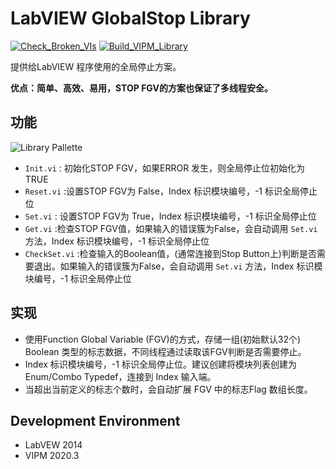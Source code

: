 # LabVIEW GlobalStop Library

[![Check_Broken_VIs](https://github.com/NEVSTOP-LAB/LabVIEW-GlobalStop-Library/actions/workflows/Check_Broken_VIs.yml/badge.svg)](https://github.com/NEVSTOP-LAB/LabVIEW-GlobalStop-Library/actions/workflows/Check_Broken_VIs.yml)
[![Build_VIPM_Library](https://github.com/NEVSTOP-LAB/LabVIEW-GlobalStop-Library/actions/workflows/Build_VIPM_Library.yml/badge.svg)](https://github.com/NEVSTOP-LAB/LabVIEW-GlobalStop-Library/actions/workflows/Build_VIPM_Library.yml)

提供给LabVIEW 程序使用的全局停止方案。

**优点：简单、高效、易用，STOP FGV的方案也保证了多线程安全。**

## 功能

![Library Pallette](https://cloud.githubusercontent.com/assets/8196752/10752145/8288f624-7cc1-11e5-9700-e3740e08f571.png)

- `Init.vi` : 初始化STOP FGV，如果ERROR 发生，则全局停止位初始化为 TRUE
- `Reset.vi` :设置STOP FGV为 False，Index 标识模块编号，-1 标识全局停止位
- `Set.vi` : 设置STOP FGV为 True，Index 标识模块编号，-1 标识全局停止位
- `Get.vi` :检查STOP FGV值，如果输入的错误簇为False，会自动调用 `Set.vi` 方法，Index 标识模块编号，-1 标识全局停止位
- `CheckSet.vi` :检查输入的Boolean值，(通常连接到Stop Button上)判断是否需要退出。如果输入的错误簇为False，会自动调用 `Set.vi` 方法，Index 标识模块编号，-1 标识全局停止位

## 实现

- 使用Function Global Variable (FGV)的方式，存储一组(初始默认32个) Boolean 类型的标志数据，不同线程通过读取该FGV判断是否需要停止。
- Index 标识模块编号，-1 标识全局停止位。建议创建将模块列表创建为Enum/Combo Typedef，连接到 Index 输入端。
- 当超出当前定义的标志个数时，会自动扩展 FGV 中的标志Flag 数组长度。

## Development Environment

- LabVEW 2014
- VIPM 2020.3
